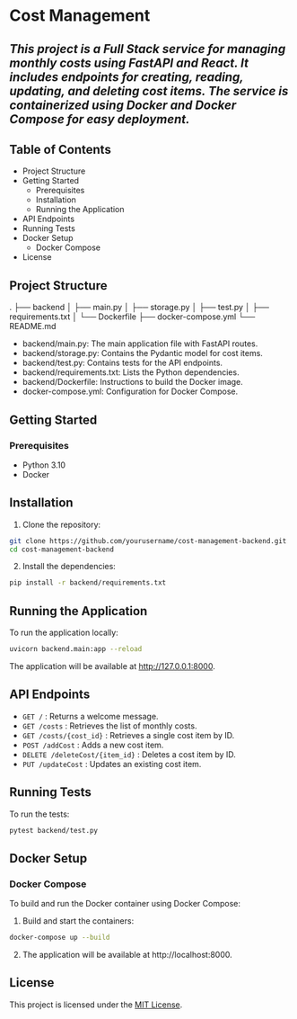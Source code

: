 # Cost Management 
## _This project is a Full Stack service for managing monthly costs using FastAPI and React. It includes endpoints for creating, reading, updating, and deleting cost items. The service is containerized using Docker and Docker Compose for easy deployment._


## Table of Contents

 - Project Structure
 - Getting Started
    - Prerequisites
    - Installation
    - Running the Application
- API Endpoints
- Running Tests
- Docker Setup
    - Docker Compose
- License

## Project Structure
 .
 ├── backend
 │   ├── main.py
 │   ├── storage.py
 │   ├── test.py
 │   ├── requirements.txt
 │   └── Dockerfile
 ├── docker-compose.yml
 └── README.md

- backend/main.py: The main application file with FastAPI routes.
- backend/storage.py: Contains the Pydantic model for cost items.
- backend/test.py: Contains tests for the API endpoints.
- backend/requirements.txt: Lists the Python dependencies.
- backend/Dockerfile: Instructions to build the Docker image.
- docker-compose.yml: Configuration for Docker Compose.

## Getting Started
### Prerequisites

- Python 3.10
- Docker

## Installation

1) Clone the repository:

```sh
git clone https://github.com/yourusername/cost-management-backend.git
cd cost-management-backend
```

2) Install the dependencies:

```sh
pip install -r backend/requirements.txt
```

## Running the Application

To run the application locally:

```sh
uvicorn backend.main:app --reload
```
The application will be available at http://127.0.0.1:8000.

## API Endpoints

* `GET /` : Returns a welcome message.
* `GET /costs` : Retrieves the list of monthly costs.
* `GET /costs/{cost_id}` : Retrieves a single cost item by ID.
* `POST /addCost` : Adds a new cost item.
* `DELETE /deleteCost/{item_id}` : Deletes a cost item by ID.
* `PUT /updateCost` : Updates an existing cost item.

## Running Tests
To run the tests:

```sh
pytest backend/test.py
```

## Docker Setup
### Docker Compose

To build and run the Docker container using Docker Compose:
1) Build and start the containers:
```sh
docker-compose up --build
```
2) The application will be available at http://localhost:8000.
 ## License

This project is licensed under the [MIT License](LICENSE).
